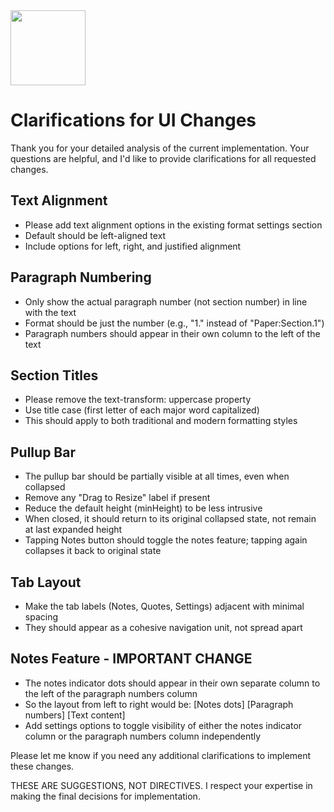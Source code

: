 <img src="https://r2cdn.perplexity.ai/pplx-full-logo-primary-dark%402x.png" class="logo" width="120"/>

# Clarifications for UI Changes

Thank you for your detailed analysis of the current implementation. Your questions are helpful, and I'd like to provide clarifications for all requested changes.

## Text Alignment

- Please add text alignment options in the existing format settings section
- Default should be left-aligned text
- Include options for left, right, and justified alignment


## Paragraph Numbering

- Only show the actual paragraph number (not section number) in line with the text
- Format should be just the number (e.g., "1." instead of "Paper:Section.1")
- Paragraph numbers should appear in their own column to the left of the text


## Section Titles

- Please remove the text-transform: uppercase property
- Use title case (first letter of each major word capitalized)
- This should apply to both traditional and modern formatting styles


## Pullup Bar

- The pullup bar should be partially visible at all times, even when collapsed
- Remove any "Drag to Resize" label if present
- Reduce the default height (minHeight) to be less intrusive
- When closed, it should return to its original collapsed state, not remain at last expanded height
- Tapping Notes button should toggle the notes feature; tapping again collapses it back to original state


## Tab Layout

- Make the tab labels (Notes, Quotes, Settings) adjacent with minimal spacing
- They should appear as a cohesive navigation unit, not spread apart


## Notes Feature - IMPORTANT CHANGE

- The notes indicator dots should appear in their own separate column to the left of the paragraph numbers column
- So the layout from left to right would be: [Notes dots] [Paragraph numbers] [Text content]
- Add settings options to toggle visibility of either the notes indicator column or the paragraph numbers column independently

Please let me know if you need any additional clarifications to implement these changes.

THESE ARE SUGGESTIONS, NOT DIRECTIVES. I respect your expertise in making the final decisions for implementation.

